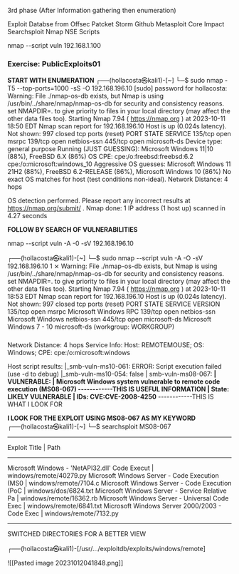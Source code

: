 3rd phase (After Information gathering then enumeration)

Exploit Databse from Offsec
Patcket Storm
Github
Metasploit
Core Impact
Searchsploit
Nmap NSE Scripts


nmap --script vuln 192.168.1.100


### Exercise: PublicExploits01

**START WITH ENUMERATION**
┌──(hollacosta㉿kali1)-[~]
└─$ sudo nmap -T5 --top-ports=1000 -sS -O 192.168.196.10 
[sudo] password for hollacosta: 
Warning: File ./nmap-os-db exists, but Nmap is using /usr/bin/../share/nmap/nmap-os-db for security and consistency reasons.  set NMAPDIR=. to give priority to files in your local directory (may affect the other data files too).
Starting Nmap 7.94 ( https://nmap.org ) at 2023-10-11 18:50 EDT
Nmap scan report for 192.168.196.10
Host is up (0.024s latency).
Not shown: 997 closed tcp ports (reset)
PORT    STATE SERVICE
135/tcp open  msrpc
139/tcp open  netbios-ssn
445/tcp open  microsoft-ds
Device type: general purpose
Running (JUST GUESSING): Microsoft Windows 11|10 (88%), FreeBSD 6.X (86%)
OS CPE: cpe:/o:freebsd:freebsd:6.2 cpe:/o:microsoft:windows_10
Aggressive OS guesses: Microsoft Windows 11 21H2 (88%), FreeBSD 6.2-RELEASE (86%), Microsoft Windows 10 (86%)
No exact OS matches for host (test conditions non-ideal).
Network Distance: 4 hops

OS detection performed. Please report any incorrect results at https://nmap.org/submit/ .
Nmap done: 1 IP address (1 host up) scanned in 4.27 seconds

**FOLLOW BY SEARCH OF VULNERABILITIES**

nmap --script vuln -A -0 -sV 192.168.196.10

┌──(hollacosta㉿kali1)-[~]
└─$ sudo nmap --script vuln -A -O -sV 192.168.196.10                         1 ⨯
Warning: File ./nmap-os-db exists, but Nmap is using /usr/bin/../share/nmap/nmap-os-db for security and consistency reasons.  set NMAPDIR=. to give priority to files in your local directory (may affect the other data files too).
Starting Nmap 7.94 ( https://nmap.org ) at 2023-10-11 18:53 EDT
Nmap scan report for 192.168.196.10
Host is up (0.024s latency).
Not shown: 997 closed tcp ports (reset)
PORT    STATE SERVICE      VERSION
135/tcp open  msrpc        Microsoft Windows RPC
139/tcp open  netbios-ssn  Microsoft Windows netbios-ssn
445/tcp open  microsoft-ds Microsoft Windows 7 - 10 microsoft-ds (workgroup: WORKGROUP)
#####

Network Distance: 4 hops
Service Info: Host: REMOTEMOUSE; OS: Windows; CPE: cpe:/o:microsoft:windows

Host script results:
|_smb-vuln-ms10-061: ERROR: Script execution failed (use -d to debug)
|_smb-vuln-ms10-054: false
| smb-vuln-ms08-067: 
**|   VULNERABLE:
|   Microsoft Windows system vulnerable to remote code execution (MS08-067) ------------THIS IS USEFUL INFORMATION
|     State: LIKELY VULNERABLE
|     IDs:  CVE:CVE-2008-4250**   ------------THIS IS WHAT I LOOK FOR


**I LOOK FOR THE EXPLOIT USING MS08-067 AS MY KEYWORD**
┌──(hollacosta㉿kali1)-[~]
└─$ searchsploit MS08-067                           
----------------------------------------------- ---------------------------------
 Exploit Title                                 |  Path
----------------------------------------------- ---------------------------------
Microsoft Windows - 'NetAPI32.dll' Code Execut | windows/remote/40279.py
Microsoft Windows Server - Code Execution (MS0 | windows/remote/7104.c
Microsoft Windows Server - Code Execution (PoC | windows/dos/6824.txt
Microsoft Windows Server - Service Relative Pa | windows/remote/16362.rb
Microsoft Windows Server - Universal Code Exec | windows/remote/6841.txt
Microsoft Windows Server 2000/2003 - Code Exec | windows/remote/7132.py
----------------------------------------------- ---------------------------------

SWITCHED DIRECTORIES FOR A BETTER VIEW

┌──(hollacosta㉿kali1)-[/usr/…/exploitdb/exploits/windows/remote]

![[Pasted image 20231012041848.png]]